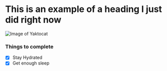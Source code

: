 # This is an example of a heading I just did right now



![Image of Yaktocat](https://octodex.github.com/images/yaktocat.png)

### Things to complete

- [x] Stay Hydrated
- [x] Get enough sleep
